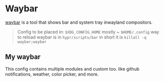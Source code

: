 # Waybar

[waybar](https://github.com/Alexays/Waybar) is a tool that shows bar and system tray inwayland compositors.

> Config to be placed in: `$XDG_CONFIG_HOME` mostly ~ `$HOME/.config`
  way to reload waybar is in `hypr/scripts/bar` in short it is `killall -q waybar;waybar`

## My waybar 

This config contains multiple modules and custom too.
like github notifications, weather, color picker, and more.
